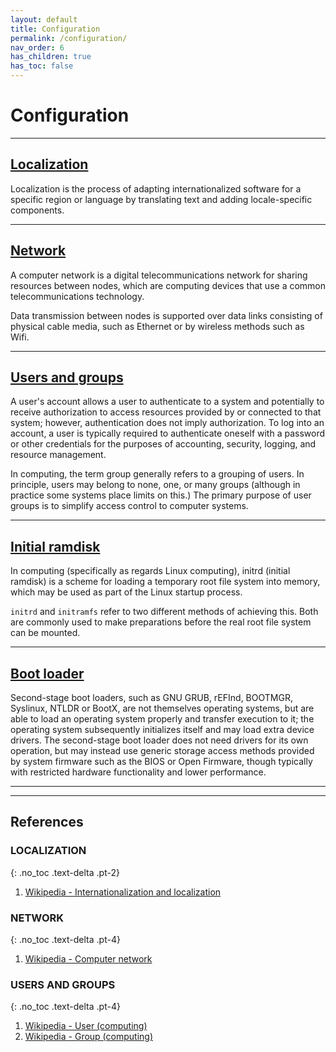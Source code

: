 ```yaml
---
layout: default
title: Configuration
permalink: /configuration/
nav_order: 6
has_children: true
has_toc: false
---
```


# Configuration

---

## [Localization](/Andromeda/configuration/localization/)

Localization is the process of adapting internationalized software for a specific region or language by translating text and adding locale-specific components.

---

## [Network](/Andromeda/configuration/network/)

A computer network is a digital telecommunications network for sharing resources between nodes, which are computing devices that use a common telecommunications technology.

Data transmission between nodes is supported over data links consisting of physical cable media, such as Ethernet or by wireless methods such as Wifi.

---

## [Users and groups](/Andromeda/configuration/users-and-groups/)

A user's account allows a user to authenticate to a system and potentially to receive authorization to access resources provided by or connected to that system; however, authentication does not imply authorization. To log into an account, a user is typically required to authenticate oneself with a password or other credentials for the purposes of accounting, security, logging, and resource management.

In computing, the term group generally refers to a grouping of users. In principle, users may belong to none, one, or many groups (although in practice some systems place limits on this.) The primary purpose of user groups is to simplify access control to computer systems.

---

## [Initial ramdisk](/Andromeda/installation/initial-ramdisk/)

In computing (specifically as regards Linux computing), initrd (initial ramdisk) is a scheme for loading a temporary root file system into memory, which may be used as part of the Linux startup process.

`initrd` and `initramfs` refer to two different methods of achieving this. Both are commonly used to make preparations before the real root file system can be mounted.

---

## [Boot loader](/Andromeda/installation/boot-loader/)

Second-stage boot loaders, such as GNU GRUB, rEFInd, BOOTMGR, Syslinux, NTLDR or BootX, are not themselves operating systems, but are able to load an operating system properly and transfer execution to it; the operating system subsequently initializes itself and may load extra device drivers. The second-stage boot loader does not need drivers for its own operation, but may instead use generic storage access methods provided by system firmware such as the BIOS or Open Firmware, though typically with restricted hardware functionality and lower performance.

---

---

## References

### LOCALIZATION
{: .no_toc .text-delta .pt-2}

1. [Wikipedia - Internationalization and localization](https://en.wikipedia.org/wiki/Internationalization_and_localization)

### NETWORK
{: .no_toc .text-delta .pt-4}

1. [Wikipedia - Computer network](https://en.wikipedia.org/wiki/Computer_network)

### USERS AND GROUPS
{: .no_toc .text-delta .pt-4}

1. [Wikipedia - User (computing)](https://en.wikipedia.org/wiki/User_(computing))
1. [Wikipedia - Group (computing)](https://en.wikipedia.org/wiki/Group_(computing))
